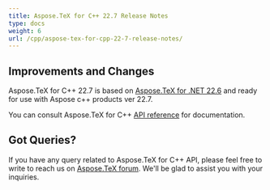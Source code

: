```yaml
---
title: Aspose.TeX for C++ 22.7 Release Notes
type: docs
weight: 6
url: /cpp/aspose-tex-for-cpp-22-7-release-notes/
---
```


## Improvements and Changes

Aspose.TeX for C++ 22.7 is based on [Aspose.TeX for .NET 22.6](/tex/net/aspose-tex-for-net-22-6-release-notes/) and ready for use with Aspose c++ products ver 22.7.


You can consult Aspose.TeX for C++ [API reference](https://reference.aspose.com/tex/cpp/) for documentation.
 
## Got Queries?
If you have any query related to Aspose.TeX for C++ API, please feel free to write to reach us on [Aspose.TeX forum](https://forum.aspose.com/c/tex/). We'll be glad to assist you with your inquiries.
